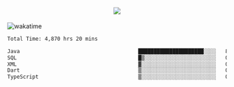 <h1 align="center">
  <img src="https://readme-typing-svg.herokuapp.com/?font=Righteous&size=35&center=true&vCenter=true&width=500&height=70&duration=4000&lines=Hi!+%F0%9F%91%8B+I%27m+Ali%20Osman!;" />
</h1>


![wakatime](https://wakatime.com/share/@aliosmanoktar/3a8ffe71-6da4-4964-913b-2f09afbe53bf.svg?cache=none)
<!--START_SECTION:waka-->

```txt
Total Time: 4,870 hrs 20 mins

Java                                      █████████████████████░░░░   83.34 %
SQL                                       █▒░░░░░░░░░░░░░░░░░░░░░░░   05.89 %
XML                                       ▓░░░░░░░░░░░░░░░░░░░░░░░░   02.06 %
Dart                                      ▒░░░░░░░░░░░░░░░░░░░░░░░░   01.43 %
TypeScript                                ▒░░░░░░░░░░░░░░░░░░░░░░░░   01.41 %
```

<!--END_SECTION:waka-->


